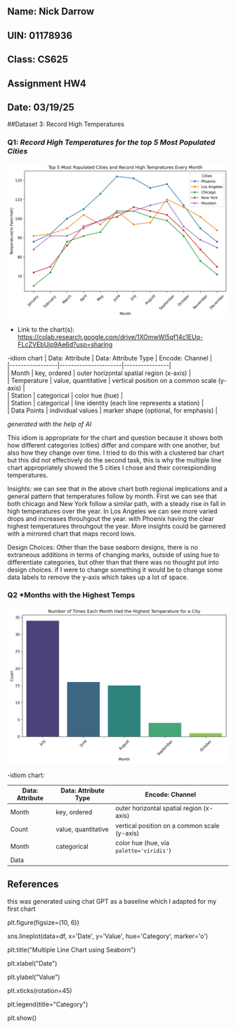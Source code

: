 ## Name: Nick Darrow
## UIN: 01178936
## Class: CS625
## Assignment HW4
## Date: 03/19/25

##Dataset 3: Record High Temperatures
### Q1: *Record High Temperatures for the top 5 Most Populated Cities*
![alt text](Top5Cities.jpg)
- Link to the chart(s): https://colab.research.google.com/drive/1XOmwWl5qf14c1EUq-FLcZVEbUjp9Ae6d?usp=sharing

-idiom chart
| Data: Attribute  | Data: Attribute Type  | Encode: Channel |  
|-----------------|----------------------|----------------|  
| Month          | key, ordered          | outer horizontal spatial region (x-axis) |  
| Temperature    | value, quantitative   | vertical position on a common scale (y-axis) |  
| Station       | categorical           | color hue (hue) |  
| Station       | categorical           | line identity (each line represents a station) |  
| Data Points   | individual values     | marker shape (optional, for emphasis) |

*generated with the help of AI* 

This idiom is appropriate for the chart and question because it shows both how different categories (cities) differ and compare with one another, but also how they change over time. I tried to do this with a clustered bar chart but this did not effectively do the second task, this is why the multiple line chart appropriately showed the 5 cities I chose and their correspionding temperatures.

Insights: 
we can see that in the above chart both regional implications and a general pattern that temperatures follow by month. First we can see that both chicago and New York follow a similar path, with a steady rise in fall in high temperatures over the year. In Los Angeles we can see more varied drops and increases throuhgout the year. with Phoenix having the clear highest temperatures throuhgout the year. More insights could be garnered with a mirrored chart that maps record lows.

Design Choices:
Other than the base seaborn designs, there is no extraneous additions in terms of changing marks, outside of using hue to differentiate categories, but other than that there was no thought put into design choices. if I were to change something it would be to change some data labels to remove the y-axis which takes up a lot of space.

### Q2 *Months with the Highest Temps
![alt text](highesttemps.jpg)

-idiom chart:

| **Data: Attribute** | **Data: Attribute Type** | **Encode: Channel** |  
|---------------------|-------------------------|----------------------|  
| Month              | key, ordered             | outer horizontal spatial region (x-axis) |  
| Count              | value, quantitative      | vertical position on a common scale (y-axis) |  
| Month              | categorical              | color hue (hue, via `palette='viridis'`) |  
| Data




## References
this was generated using chat GPT as a baseline which I adapted for my first chart

plt.figure(figsize=(10, 6))

sns.lineplot(data=df, x='Date', y='Value', hue='Category', marker='o')

plt.title("Multiple Line Chart using Seaborn")

plt.xlabel("Date")

plt.ylabel("Value")

plt.xticks(rotation=45)

plt.legend(title="Category")

plt.show()


